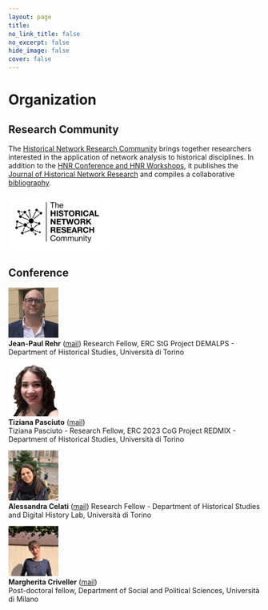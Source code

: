 ```yaml
---
layout: page
title: 
no_link_title: false 
no_excerpt: false 
hide_image: false
cover: false
---
```


# Organization

## Research Community
The [Historical Network Research Community](https://historicalnetworkresearch.org/) brings together researchers interested in the application of network analysis to historical disciplines. In addition to the [HNR Conference and HNR Workshops](https://historicalnetworkresearch.org/hnr-events/), it publishes the [Journal of Historical Network Research](https://jhnr.uni.lu/index.php/jhnr/index) and compiles a collaborative [bibliography](https://historicalnetworkresearch.org/bibliography/).

<a href="https://historicalnetworkresearch.org/"><img src="https://raw.githubusercontent.com/historicalnetworkresearch/riodejaneiro/master/img/hnr_logo_vector.png" style="width:200px"></a>


## Conference


<a href="https://www.inf.ufrgs.br/~bazzan/"><img src="img/jean-paul_rehr.jpg" style="width:100px"></a>  
**Jean-Paul Rehr**  ([mail](mailto:jeanpaulbernard.rehr@unito.it)) 
Research Fellow, ERC StG Project DEMALPS - Department of Historical Studies, Università di Torino

<a href="https://www.c2dh.uni.lu/people/demival-vasques"><img src="img/tiziana_pasciuto.jpg" style="width:100px"></a>  
**Tiziana Pasciuto** ([mail](mailto:tiziana.pasciuto@unito.it))  
Tiziana Pasciuto - Research Fellow, ERC 2023 CoG Project REDMIX - Department of Historical Studies, Università di Torino

<a href="https://orcid.org/0000-0002-8632-7105"><img src="img/alessandra_celati.jpg" style="width:100px"></a>  
**Alessandra Celati**  ([mail](mailto:alessandra.celati@unito.it)) 
Research Fellow - Department of Historical Studies and Digital History Lab, Università di Torino

<a href="https://uff.academia.edu/RenatoDaSilva"><img src="img/margherita_criveller.jpg" style="width:100px"></a>  
**Margherita Criveller** ([mail](mailto:margherita.criveller@unimi.it))   
Post-doctoral fellow, Department of Social and Political Sciences, Università di Milano
